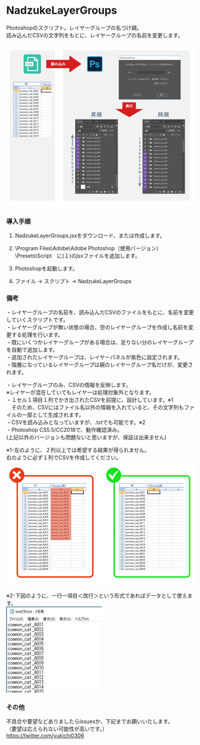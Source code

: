 # NadzukeLayerGroups
Photoshopのスクリプト。レイヤーグループの名づけ親。  
読み込んだCSVの文字列をもとに、レイヤーグループの名前を変更します。  

![NLGimg01](/NLGimg01.png "参考画像１")

### 導入手順

1. NadzukeLayerGroups.jsxをダウンロード、または作成します。

2. \Program Files\Adobe\Adobe Photoshop（使用バージョン）\Presets\Script　に(１)のjsxファイルを追加します。

3. Photoshopを起動します。

4. ファイル -> スクリプト -> NadzukeLayerGroups



### 備考
・レイヤーグループの名前を、読み込んだCSVのファイルをもとに、名前を変更していくスクリプトです。  
・レイヤーグループが無い状態の場合、空のレイヤーグループを作成し名前を変更する処理を行います。  
・既にいくつかレイヤーグループがある場合は、足りない分のレイヤーグループを自動で追加します。  
・追加されたレイヤーグループは、レイヤーパネルが紫色に設定されます。  
・階層になっているレイヤーグループは親のレイヤーグループ名だけが、変更されます。  

・レイヤーグループのみ、CSVの情報を反映します。  
※レイヤーが混在していてもレイヤーは処理対象外となります。  
・１セル１項目１列でかき出されたCSVを前提に、設計しています。※1  
　そのため、CSVにはファイル名以外の情報を入れていると、その文字列もファイルの一部として生成されます。  
・CSVを読み込みとなっていますが、.txtでも可能です。※2   
・Photoshop CS5.5/CC2018で、動作確認済み。  
(上記以外のバージョンも問題ないと思いますが、保証は出来ません)


※1-左のように、２列以上では希望する結果が得られません。  
    右のように必ず１列でCSVを作成してください。  
![TIMimg02](https://github.com/yukichi0306/TemporaryImageMaker/blob/master/TIMimg02.png "参考画像２")  

※2-下図のように、一行一項目＜改行＞という形式であればデータとして使えます。  
![TIMimg03](https://github.com/yukichi0306/TemporaryImageMaker/blob/master/TIMimg03.png "参考画像３")  

### その他
不具合や要望などありましたらIssuesか、下記までお願いいたします。  
（要望は応えられない可能性が高いです。）  
<https://twitter.com/yukichi0306>
